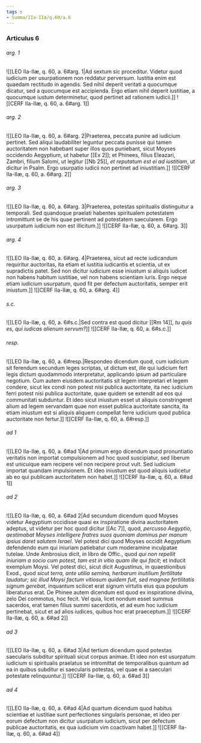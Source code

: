 ```yaml
---
tags : 
- Summa/IIa-IIæ/q.60/a.6
---
```


### Articulus 6

###### arg. 1
![[LEO IIa-IIæ, q. 60, a. 6#arg. 1|Ad sextum sic proceditur. Videtur quod iudicium per usurpationem non reddatur perversum. Iustitia enim est quaedam rectitudo in agendis. Sed nihil deperit veritati a quocumque dicatur, sed a quocumque est accipienda. Ergo etiam nihil deperit iustitiae, a quocumque iustum determinetur, quod pertinet ad rationem iudicii.]]
![[CERF IIa-IIæ, q. 60, a. 6#arg. 1]]

###### arg. 2
![[LEO IIa-IIæ, q. 60, a. 6#arg. 2|Praeterea, peccata punire ad iudicium pertinet. Sed aliqui laudabiliter leguntur peccata punisse qui tamen auctoritatem non habebant super illos quos puniebant, sicut Moyses occidendo Aegyptium, ut habetur [[Ex 2]]; et Phinees, filius Eleazari, Zambri, filium Salomi, ut legitur [[Nb 25]], *et reputatum est ei ad iustitiam*, ut dicitur in Psalm. Ergo usurpatio iudicii non pertinet ad iniustitiam.]]
![[CERF IIa-IIæ, q. 60, a. 6#arg. 2]]

###### arg. 3
![[LEO IIa-IIæ, q. 60, a. 6#arg. 3|Praeterea, potestas spiritualis distinguitur a temporali. Sed quandoque praelati habentes spiritualem potestatem intromittunt se de his quae pertinent ad potestatem saecularem. Ergo usurpatum iudicium non est illicitum.]]
![[CERF IIa-IIæ, q. 60, a. 6#arg. 3]]

###### arg. 4
![[LEO IIa-IIæ, q. 60, a. 6#arg. 4|Praeterea, sicut ad recte iudicandum requiritur auctoritas, ita etiam et iustitia iudicantis et scientia, ut ex supradictis patet. Sed non dicitur iudicium esse iniustum si aliquis iudicet non habens habitum iustitiae, vel non habens scientiam iuris. Ergo neque etiam iudicium usurpatum, quod fit per defectum auctoritatis, semper erit iniustum.]]
![[CERF IIa-IIæ, q. 60, a. 6#arg. 4]]

###### s.c.
![[LEO IIa-IIæ, q. 60, a. 6#s.c.|Sed contra est quod dicitur [[Rm 14]], *tu quis es, qui iudicas alienum servum?*]]
![[CERF IIa-IIæ, q. 60, a. 6#s.c.]]

###### resp.
![[LEO IIa-IIæ, q. 60, a. 6#resp.|Respondeo dicendum quod, cum iudicium sit ferendum secundum leges scriptas, ut dictum est, ille qui iudicium fert legis dictum quodammodo interpretatur, applicando ipsum ad particulare negotium. Cum autem eiusdem auctoritatis sit legem interpretari et legem condere, sicut lex condi non potest nisi publica auctoritate, ita nec iudicium ferri potest nisi publica auctoritate, quae quidem se extendit ad eos qui communitati subduntur. Et ideo sicut iniustum esset ut aliquis constringeret alium ad legem servandam quae non esset publica auctoritate sancita, ita etiam iniustum est si aliquis aliquem compellat ferre iudicium quod publica auctoritate non fertur.]]
![[CERF IIa-IIæ, q. 60, a. 6#resp.]]

###### ad 1
![[LEO IIa-IIæ, q. 60, a. 6#ad 1|Ad primum ergo dicendum quod pronuntiatio veritatis non importat compulsionem ad hoc quod suscipiatur, sed liberum est unicuique eam recipere vel non recipere prout vult. Sed iudicium importat quandam impulsionem. Et ideo iniustum est quod aliquis iudicetur ab eo qui publicam auctoritatem non habet.]]
![[CERF IIa-IIæ, q. 60, a. 6#ad 1]]

###### ad 2
![[LEO IIa-IIæ, q. 60, a. 6#ad 2|Ad secundum dicendum quod Moyses videtur Aegyptium occidisse quasi ex inspiratione divina auctoritatem adeptus, ut videtur per hoc quod dicitur [[Ac 7]], quod, *percusso Aegyptio, aestimabat Moyses intelligere fratres suos quoniam dominus per manum ipsius daret salutem Israel*. Vel potest dici quod Moyses occidit Aegyptium defendendo eum qui iniuriam patiebatur cum moderamine inculpatae tutelae. Unde Ambrosius dicit, in libro de Offic., quod *qui non repellit iniuriam a socio cum potest, tam est in vitio quam ille qui facit*; et inducit exemplum Moysi. Vel potest dici, sicut dicit Augustinus, in quaestionibus Exod., quod *sicut terra, ante utilia semina, herbarum inutilium fertilitate laudatur; sic illud Moysi factum vitiosum quidem fuit, sed magnae fertilitatis signum gerebat*, inquantum scilicet erat signum virtutis eius qua populum liberaturus erat. De Phinee autem dicendum est quod ex inspiratione divina, zelo Dei commotus, hoc fecit. Vel quia, licet nondum esset summus sacerdos, erat tamen filius summi sacerdotis, et ad eum hoc iudicium pertinebat, sicut et ad alios iudices, quibus hoc erat praeceptum.]]
![[CERF IIa-IIæ, q. 60, a. 6#ad 2]]

###### ad 3
![[LEO IIa-IIæ, q. 60, a. 6#ad 3|Ad tertium dicendum quod potestas saecularis subditur spirituali sicut corpus animae. Et ideo non est usurpatum iudicium si spiritualis praelatus se intromittat de temporalibus quantum ad ea in quibus subditur ei saecularis potestas, vel quae ei a saeculari potestate relinquuntur.]]
![[CERF IIa-IIæ, q. 60, a. 6#ad 3]]

###### ad 4
![[LEO IIa-IIæ, q. 60, a. 6#ad 4|Ad quartum dicendum quod habitus scientiae et iustitiae sunt perfectiones singularis personae, et ideo per eorum defectum non dicitur usurpatum iudicium, sicut per defectum publicae auctoritatis, ex qua iudicium vim coactivam habet.]]
![[CERF IIa-IIæ, q. 60, a. 6#ad 4]]

